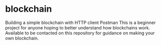 # blockchain
Building a simple blockchain with HTTP client Postman
This is a beginner project for anyone hoping to better understand how blockchains work. 
Available to be contacted on this repository for guidance on making your own blockchain.
